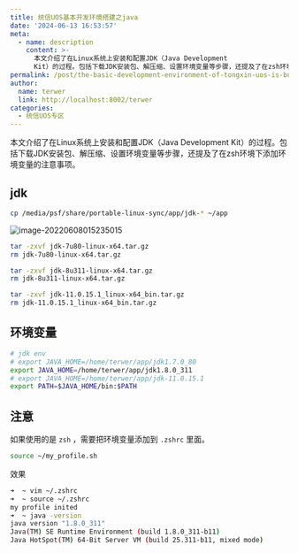```yaml
---
title: 统信UOS基本开发环境搭建之java
date: '2024-06-13 16:53:57'
meta:
  - name: description
    content: >-
      本文介绍了在Linux系统上安装和配置JDK（Java Development
      Kit）的过程。包括下载JDK安装包、解压缩、设置环境变量等步骤，还提及了在zsh环境下添加环境变量的注意事项。
permalink: /post/the-basic-development-environment-of-tongxin-uos-is-built-with-java.html
author:
  name: terwer
  link: http://localhost:8002/terwer
categories:
  - 统信UOS专区
---
```

本文介绍了在Linux系统上安装和配置JDK（Java Development Kit）的过程。包括下载JDK安装包、解压缩、设置环境变量等步骤，还提及了在zsh环境下添加环境变量的注意事项。

<!-- more -->




## jdk

```bash
cp /media/psf/share/portable-linux-sync/app/jdk-* ~/app
```

![image-20220608015235015](https://img1.terwer.space/20220608015235.png)

```bash
tar -zxvf jdk-7u80-linux-x64.tar.gz
rm jdk-7u80-linux-x64.tar.gz
```

```bash
tar -zxvf jdk-8u311-linux-x64.tar.gz
rm jdk-8u311-linux-x64.tar.gz
```

```bash
tar -zxvf jdk-11.0.15.1_linux-x64_bin.tar.gz
rm jdk-11.0.15.1_linux-x64_bin.tar.gz
```

## 环境变量

```bash
# jdk env
# export JAVA_HOME=/home/terwer/app/jdk1.7.0_80
export JAVA_HOME=/home/terwer/app/jdk1.8.0_311
# export JAVA_HOME=/home/terwer/app/jdk-11.0.15.1
export PATH=$JAVA_HOME/bin:$PATH
```

## 注意

如果使用的是 `zsh` ，需要把环境变量添加到 `.zshrc` 里面。

```bash
source ~/my_profile.sh
```

效果

```bash
➜  ~ vim ~/.zshrc
➜  ~ source ~/.zshrc      
my profile inited
➜  ~ java -version  
java version "1.8.0_311"
Java(TM) SE Runtime Environment (build 1.8.0_311-b11)
Java HotSpot(TM) 64-Bit Server VM (build 25.311-b11, mixed mode)
```
